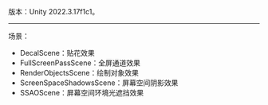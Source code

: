 版本：Unity 2022.3.17f1c1。
***
场景：
- DecalScene：贴花效果
- FullScreenPassScene：全屏通道效果
- RenderObjectsScene：绘制对象效果
- ScreenSpaceShadowsScene：屏幕空间阴影效果
- SSAOScene：屏幕空间环境光遮挡效果
